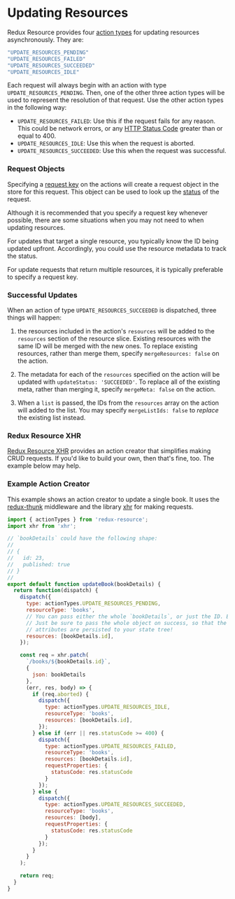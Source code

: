 # Updating Resources

Redux Resource provides four [action types](./request-actions.md) for
updating resources asynchronously. They are:

```js
"UPDATE_RESOURCES_PENDING"
"UPDATE_RESOURCES_FAILED"
"UPDATE_RESOURCES_SUCCEEDED"
"UPDATE_RESOURCES_IDLE"
```

Each request will always begin with an action with type
`UPDATE_RESOURCES_PENDING`. Then, one of the other three action types will be
used to represent the resolution of that request. Use the other action types in the
following way:

- `UPDATE_RESOURCES_FAILED`: Use this if the request fails for any reason. This
  could be network errors, or any
  [HTTP Status Code](https://en.wikipedia.org/wiki/List_of_HTTP_status_codes)
  greater than or equal to 400.
- `UPDATE_RESOURCES_IDLE`: Use this when the request is aborted.
- `UPDATE_RESOURCES_SUCCEEDED`: Use this when the request was successful.

### Request Objects

Specifying a [request key](/docs/requests/request-keys.md) on the actions will create a
request object in the store for this request. This object can be used to look up
the [status](/docs/requests/request-statuses.md) of the request.

Although it is recommended that you specify a request key whenever possible, there are some
situations when you may not need to when updating resources.

For updates that target a single resource, you typically know the ID being updated upfront.
Accordingly, you could use the resource metadata to track the status.

For update requests that return multiple resources, it is typically preferable to specify a
request key.

### Successful Updates

When an action of type `UPDATE_RESOURCES_SUCCEEDED` is dispatched, three things
will happen:

1. the resources included in the action's `resources` will be added to the
  `resources` section of the resource slice. Existing resources with the same ID
  will be merged with the new ones. To replace existing resources, rather than
  merge them, specify `mergeResources: false` on the action.

2. The metadata for each of the `resources` specified on the action will be updated
  with  `updateStatus: 'SUCCEEDED'`. To replace all of the existing meta, rather than
  merging it, specify `mergeMeta: false` on the action.

3. When a `list` is passed, the IDs from the `resources` array on the action will
  added to the list. You may specify `mergeListIds: false` to _replace_ the existing
  list instead.

### Redux Resource XHR

[Redux Resource XHR](/docs/extras/redux-resource-xhr.md) 
provides an action creator that simplifies making CRUD requests. If you'd like to
build your own, then that's fine, too. The example below may help.

### Example Action Creator

This example shows an action creator to update a single book. It uses the
[redux-thunk](https://github.com/gaearon/redux-thunk) middleware and the
library [xhr](https://github.com/naugtur/xhr) for making requests.

```js
import { actionTypes } from 'redux-resource';
import xhr from 'xhr';

// `bookDetails` could have the following shape:
//
// {
//   id: 23,
//   published: true
// }
//
export default function updateBook(bookDetails) {
  return function(dispatch) {
    dispatch({
      type: actionTypes.UPDATE_RESOURCES_PENDING,
      resourceType: 'books',
      // You can pass either the whole `bookDetails`, or just the ID. Both work.
      // Just be sure to pass the whole object on success, so that the updated
      // attributes are persisted to your state tree!
      resources: [bookDetails.id],
    });

    const req = xhr.patch(
      `/books/${bookDetails.id}`,
      {
        json: bookDetails
      },
      (err, res, body) => {
        if (req.aborted) {
          dispatch({
            type: actionTypes.UPDATE_RESOURCES_IDLE,
            resourceType: 'books',
            resources: [bookDetails.id],
          });
        } else if (err || res.statusCode >= 400) {
          dispatch({
            type: actionTypes.UPDATE_RESOURCES_FAILED,
            resourceType: 'books',
            resources: [bookDetails.id],
            requestProperties: {
              statusCode: res.statusCode 
            }
          });
        } else {
          dispatch({
            type: actionTypes.UPDATE_RESOURCES_SUCCEEDED,
            resourceType: 'books',
            resources: [body],
            requestProperties: {
              statusCode: res.statusCode 
            }
          });
        }
      }
    );

    return req;
  }
}
```
